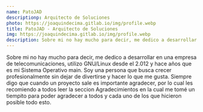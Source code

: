 ```yaml
---
name: PatoJAD
descriptionp: Arquitecto de Soluciones
photo: https://joaquindecima.gitlab.io/img/profile.webp
title: PatoJAD - Arquitecto de Soluciones
img: https://joaquindecima.gitlab.io/img/profile.webp
description: Sobre mi no hay mucho para decir, me dedico a desarrollar en una empresa de telecomunicaciones, utilizo GNU/Linux desde el 2.012 y hace años que es mi Sistema Operativo main. Soy una persona que busca crecer profesionalmente sin dejar de divertirse y hacer lo que me gusta. Siempre digo que cuando un proyecto sale es importante agradecer, por lo cual les recomiendo a todos leer la seccion Agradecimientos en la cual me tomé un tiempito para poder agradecer a todos y cada uno de los que hicieron posible todo esto.
---
```


Sobre mi no hay mucho para decir, me dedico a desarrollar en una empresa de telecomunicaciones, utilizo GNU/Linux desde el 2.012 y hace años que es mi Sistema Operativo main. Soy una persona que busca crecer profesionalmente sin dejar de divertirse y hacer lo que me gusta. Siempre digo que cuando un proyecto sale es importante agradecer, por lo cual les recomiendo a todos leer la seccion Agradecimientos en la cual me tomé un tiempito para poder agradecer a todos y cada uno de los que hicieron posible todo esto.
